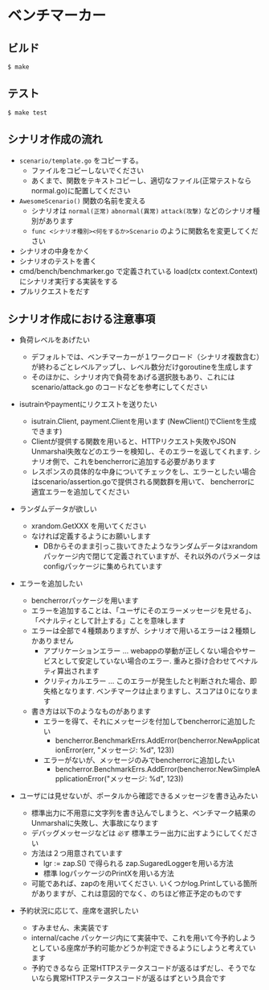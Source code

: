 # ベンチマーカー

## ビルド

```
$ make
```


## テスト

```
$ make test
```


## シナリオ作成の流れ

* `scenario/template.go` をコピーする。
    * ファイルをコピーしないでください
    * あくまで、関数をテキストコピーし、適切なファイル(正常テストならnormal.go)に配置してください
* `AwesomeScenario()` 関数の名前を変える
    * シナリオは `normal(正常)` `abnormal(異常)` `attack(攻撃)` などのシナリオ種別があります
    * `func <シナリオ種別><何をするか>Scenario` のように関数名を変更してください
* シナリオの中身をかく
* シナリオのテストを書く
* cmd/bench/benchmarker.go で定義されている load(ctx context.Context) にシナリオ実行する実装をする
* プルリクエストをだす

## シナリオ作成における注意事項

* 負荷レベルをあげたい
    * デフォルトでは、ベンチマーカーが１ワークロード（シナリオ複数含む）が終わるごとレベルアップし、レベル数分だけgoroutineを生成します
    * そのほかに、シナリオ内で負荷をあげる選択肢もあり、これには scenario/attack.go のコードなどを参考にしてください

* isutrainやpaymentにリクエストを送りたい
    * isutrain.Client, payment.Clientを用います (NewClient()でClientを生成できます)
    * Clientが提供する関数を用いると、HTTPリクエスト失敗やJSON Unmarshal失敗などのエラーを検知し、そのエラーを返してくれます. シナリオ側で、これをbencherrorに追加する必要があります
    * レスポンスの具体的な中身についてチェックをし、エラーとしたい場合はscenario/assertion.goで提供される関数群を用いて、 bencherrorに適宜エラーを追加してください

* ランダムデータが欲しい
    * xrandom.GetXXX を用いてください
    * なければ定義するようにお願いします
        * DBからそのまま引っこ抜いてきたようなランダムデータはxrandomパッケージ内で閉じて定義されていますが、それ以外のパラメータはconfigパッケージに集められています

* エラーを追加したい
    * bencherrorパッケージを用います
    * エラーを追加することは、「ユーザにそのエラーメッセージを見せる」、「ペナルティとして計上する」ことを意味します
    * エラーは全部で４種類ありますが、シナリオで用いるエラーは２種類しかありません
        * アプリケーションエラー ... webappの挙動が正しくない場合やサービスとして安定していない場合のエラー. 重みと掛け合わせてペナルティ算出されます
        * クリティカルエラー ... このエラーが発生したと判断された場合、即失格となります. ベンチマークは止まりますし、スコアは０になります
    * 書き方は以下のようなものがあります
        * エラーを得て、それにメッセージを付加してbencherrorに追加したい
            * bencherror.BenchmarkErrs.AddError(bencherror.NewApplicationError(err, "メッセージ: %d", 123))
        * エラーがないが、メッセージのみでbencherrorに追加したい
            * bencherror.BenchmarkErrs.AddError(bencherror.NewSimpleApplicationError("メッセージ: %d", 123))

* ユーザには見せないが、ポータルから確認できるメッセージを書き込みたい
    * 標準出力に不用意に文字列を書き込んでしまうと、ベンチマーク結果のUnmarshalに失敗し、大事故になります
    * デバッグメッセージなどは `必ず` 標準エラー出力に出すようにしてください
    * 方法は２つ用意されています
        * lgr := zap.S() で得られる zap.SugaredLoggerを用いる方法
        * 標準 logパッケージのPrintXを用いる方法
    * 可能であれば、zapのを用いてください. いくつかlog.Printしている箇所がありますが、これは意図的でなく、のちほど修正予定のものです

* 予約状況に応じて、座席を選択したい
    * すみません、未実装です
    * internal/cache パッケージ内にて実装中で、これを用いて今予約しようとしている座席が予約可能かどうか判定できるようにしようと考えています
    * 予約できるなら 正常HTTPステータスコードが返るはずだし、そうでないなら異常HTTPステータスコードが返るはずという具合です